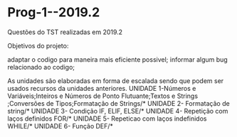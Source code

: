 # Prog-1--2019.2
Questões do TST realizadas em 2019.2

Objetivos do projeto:

adaptar o codigo para maneira mais eficiente possivel;
informar algum bug relacionado ao codigo;

As unidades são elaboradas em forma de escalada sendo que podem ser usados recursos da unidades anteriores.
UNIDADE 1-Números e Variáveis;Inteiros e Números de Ponto Flutuante;Textos e Strings ;Conversões de Tipos;Formatação de Strings/*
UNIDADE 2- Formatação de string/*
UNIDADE 3- Condição IF, ELIF, ELSE/*
UNIDADE 4- Repetição com laços definidos FOR/*
UNIDADE 5- Repeticao com laços indefinidos WHILE/*
UNIDADE 6- Função DEF/*
